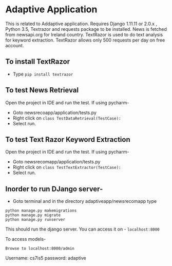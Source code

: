 Adaptive Application
==
This is related to Addaptive application. 
Requires Django 1.11.11 or 2.0.x , Python 3.5, Textrazor and requests package to be installed.
News is fetched from newsapi.org for Ireland country.
TextRazor is used to do text analysis for keyword extraction.
TextRazor allows only 500 requests per day on free account.

To install TextRazor
--
* Type `pip install textrazor`

To test News Retrieval
--
Open the project in IDE and run the test. If using pycharm-
* Goto newsrecoapp/application/tests.py
* Right click on `class TestDataRetrieval(TestCase):`
* Select run.

To test Text Razor Keyword Extraction
--
Open the project in IDE and run the test. If using pycharm-
* Goto newsrecomapp/application/tests.py
* Right click on `class TestTextExtractor(TestCase):`
* Select run.


Inorder to run DJango server- 
--
* Goto terminal and in the directory adaptiveapp/newsrecomapp type
```
python manage.py makemigrations
python manage.py migrate
python manage.py runserver
```

This should run the django server. You can access it on -
`localhost:8000`

To access models-
```
Browse to localhost:8000/admin
```

Username: cs7is5
password: adaptive
